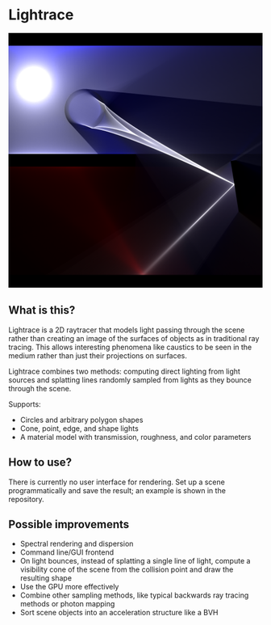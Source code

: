 # Lightrace

![sample render](preview.png)

## What is this?

Lightrace is a 2D raytracer that models light passing through the scene rather than creating an image of the surfaces of objects as in traditional ray tracing. This allows interesting phenomena like caustics to be seen in the medium rather than just their projections on surfaces.

Lightrace combines two methods: computing direct lighting from light sources and splatting lines randomly sampled from lights as they bounce through the scene.

Supports:

* Circles and arbitrary polygon shapes
* Cone, point, edge, and shape lights
* A material model with transmission, roughness, and color parameters

## How to use?

There is currently no user interface for rendering. Set up a scene programmatically and save the result; an example is shown in the repository.

## Possible improvements

* Spectral rendering and dispersion
* Command line/GUI frontend
* On light bounces, instead of splatting a single line of light, compute a visibility cone of the scene from the collision point and draw the resulting shape
* Use the GPU more effectively
* Combine other sampling methods, like typical backwards ray tracing methods or photon mapping
* Sort scene objects into an acceleration structure like a BVH
